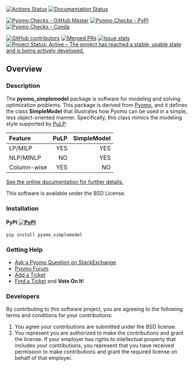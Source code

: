 
[![Actions Status](https://github.com/pyomocommunity/pyomo_simplemodel/workflows/continuous-integration/github/pr/linux/badge.svg)](https://github.com/pyomocommunity/pyomo_simplemodel/actions)
[![Documentation Status](https://readthedocs.org/projects/pyomo-simplemodel/badge/?version=latest)](http://pyomo-simplemodel.readthedocs.org/en/latest/)

[![Pyomo Checks - GitHub Master](https://github.com/pyomocommunity/pyomo_simplemodel/workflows/pyomo-checks/master/badge.svg)](https://github.com/pyomocommunity/pyomo_simplemodel/actions)
[![Pyomo Checks - PyPI](https://github.com/pyomocommunity/pyomo_simplemodel/workflows/pyomo-checks/pypi/badge.svg)](https://github.com/pyomocommunity/pyomo_simplemodel/actions)
[![Pyomo Checks - Conda](https://github.com/pyomocommunity/pyomo_simplemodel/workflows/pyomo-checks/conda/badge.svg)](https://github.com/pyomocommunity/pyomo_simplemodel/actions)

[![GitHub contributors](https://img.shields.io/github/contributors/pyomo/pyomo_simplemodel.svg)](https://github.com/pyomo/pyomo_simplemodel/graphs/contributors)
[![Merged PRs](https://img.shields.io/github/issues-pr-closed-raw/pyomo/pyomo_simplemodel.svg?label=merged+PRs)](https://github.com/pyomo/pyomo_simplemodel/pulls?q=is:pr+is:merged)
[![Issue stats](http://isitmaintained.com/badge/resolution/pyomo/pyomo_simplemodel.svg)](http://isitmaintained.com/project/pyomo/pyomo_simplemodel)
[![Project Status: Active – The project has reached a stable, usable state and is being actively developed.](http://www.repostatus.org/badges/latest/active.svg)](http://www.repostatus.org/#active)

## Overview

### Description 
The **pyomo_simplemodel** package is software for modeling
and solving optimization problems.  This package is derived from
[Pyomo](http://www.pyomo.org), and it defines the class **SimpleModel** that illustrates
how Pyomo can be used in a simple, less object-oriented manner.
Specifically, this class mimics the modeling style supported by
[PuLP](https://github.com/coin-or/pulp):

| Feature | PuLP | SimpleModel |
|:---------|------:|-------------:|
|LP/MILP  | YES  | YES         |
| NLP/MINLP | NO | YES |
|Column-wise | YES | NO |

[See the online documentation for further details.](http://pyomo-simplemodel.readthedocs.org/en/latest/)

This software is available under the BSD License.

### Installation

#### PyPI [![PyPI](https://img.shields.io/pypi/v/pyomo_simplemodel.svg?maxAge=2592000)]()
<!---
# PyPI download stats appear to be broken
[![PyPI](https://img.shields.io/pypi/dm/pyomo_simplemodel.svg?maxAge=2592000)]()
--->

    pip install pyomo_simplemodel
    
<!---
#### BinStar [![Binstar Badge](https://anaconda.org/conda-forge/pyomo_simplemodel/badges/version.svg)](https://anaconda.org/conda-forge/pyomo_simplemodel) [![Binstar Badge](https://anaconda.org/conda-forge/pyomo_simplemodel/badges/downloads.svg)](https://anaconda.org/conda-forge/pyomo_simplemodel)

    conda install -c https://conda.anaconda.org/conda-forge pyomo_simplemodel
--->

### Getting Help

* [Ask a Pyomo Question on StackExchange](https://stackoverflow.com/questions/ask?tags=pyomo)
* [Pyomo Forum](https://groups.google.com/forum/?hl=en#!forum/pyomo-forum)
* [Add a Ticket](https://github.com/Pyomo/pyomo_simplemodel/issues/new)
* [Find a Ticket](https://github.com/Pyomo/pyomo_simplemodel/issues) and **Vote On It**!


### Developers

By contributing to this software project, you are agreeing to the
following terms and conditions for your contributions:

1. You agree your contributions are submitted under the BSD license. 
2. You represent you are authorized to make the contributions and grant the license. If your employer has rights to intellectual property that includes your contributions, you represent that you have received permission to make contributions and grant the required license on behalf of that employer. 
